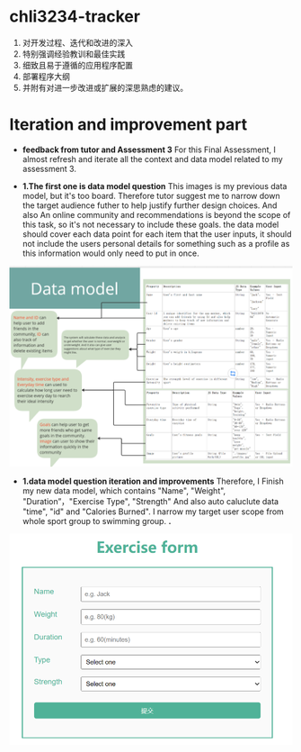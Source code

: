 # chli3234-tracker


1. 对开发过程、迭代和改进的深入
2. 特别强调经验教训和最佳实践
3. 细致且易于遵循的应用程序配置
4. 部署程序大纲
5. 并附有对进一步改进或扩展的深思熟虑的建议。

# Iteration and improvement part

* __feedback from tutor and Assessment 3__ For this Final Assessment, I almost refresh and iterate all the context and data model related to my assessment 3. 

* __1.The first one is data model question__ This images is my previous data model, but it's too board. Therefore tutor suggest me to narrow down the target audience futher to help justify further design choices. And also An online community and recommendations is beyond the scope of this task, so it's not necessary to include these goals. the data model should cover each data point for each item that the user inputs, it should not include the users personal details for something such as a profile as this information would only need to put in once.

![This is the alt text](./public/readMeImages/dataModel1.png)

* __1.data model question iteration and improvements__ Therefore, I Finish my new data model, which contains "Name", "Weight", "Duration”，"Exercise Type", "Strength" And also auto caluclute data "time", "id" and "Calories Burned". I narrow my target user scope from whole sport group to swimming group. 
**.**

![This is the alt text](./public/readMeImages/dataModel2.png)